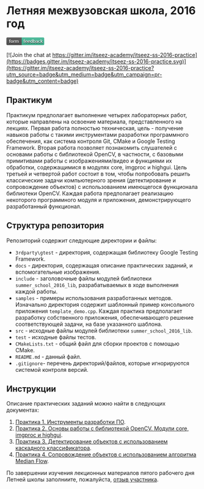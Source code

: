 # Летняя межвузовская школа, 2016 год


[![Feedback](./docs/feedback.png)][feedback_form]

[![Join the chat at https://gitter.im/itseez-academy/itseez-ss-2016-practice](https://badges.gitter.im/itseez-academy/itseez-ss-2016-practice.svg)](https://gitter.im/itseez-academy/itseez-ss-2016-practice?utm_source=badge&utm_medium=badge&utm_campaign=pr-badge&utm_content=badge)


## Практикум

Практикум предполагает выполнение четырех лабораторных работ, которые
направлены на освоение материала, представленного на лекциях. Первая работа 
полностью техническая, цель - получение навыков работы с такими инструментами
разработки программного обеспечения, как система контроля Git, CMake и
Google Testing Framework. Вторая работа позволяет познакомить слушателей
с основами работы с библиотекой OpenCV, в частности, с базовыми примитивами
работы с изображениями/видео и функциями их обработки, содержащимися в модулях
core, imgproc и highgui. Цель третьей и четвертой работ состоит в том, чтобы
попробовать решить классические задачи компьютерного зрения (детектирование
и сопровождение объектов) с использованием имеющегося функционала библиотеки
OpenCV. Каждая работа предполагает реализацию некоторого программного модуля
и приложения, демонстрирующего разработанный функционал.

## Структура репозитория

Репозиторий содержит следующие директории и файлы:

  - `3rdparty\gtest` - директория, содержащая библиотеку Google Testing Framework.
  - `docs` - директория, содержащая описание практических заданий, и вспомогательные изображения.
  - `include` - заголовочные файлы модулей библиотеки `summer_school_2016_lib`,
    разрабатываемых в ходе выполнения каждой работы.
  - `samples` - примеры использования разработанных методов. Изначально директория
    содержит шаблонный пример консольного приложения `template_demo.cpp`.
    Каждая практика предполагает разработку собственного приложения,
    обеспечивающего решение соответствующей задачи, на базе указанного шаблона.
  - `src` - исходные файлы модулей библиотеки `summer_school_2016_lib`.
  - `test` - исходные файлы тестов.
  - `CMakeLists.txt` - общий файл для сборки проектов с помощью CMake.
  - `README.md` - данный файл.
  - `.gitignore`- перечень директорий/файлов, которые игнорируются системой контроля версий.

## Инструкции

Описание практических заданий можно найти в следующих документах:

  1. [Практика 1. Инструменты разработки ПО](docs/README_1.md).
  1. [Практика 2. Основы работы с библиотекой OpenCV. Модули core, imgproc и highgui](docs/README_2.md).
  1. [Практика 3. Детектирование объектов с использованием каскадного классификатора](docs/README_3.md).
  1. [Практика 4. Сопровождение объектов с использованием алгоритма Median Flow](docs/README_4.md).

По завершении изучения лекционных материалов пятого рабочего дня Летней школы
заполниите, пожалуйста, [отзыв участника][feedback_day5].

<!-- LINKS -->
[feedback_form]: https://docs.google.com/forms/d/1tkVTza1_0zxO013ukRquIaODo2MirhCmWvLOIINFkxc/viewform
[feedback_day5]: https://docs.google.com/forms/d/1F0VMvP67dYnOGTzMuWlZROZ5FODjw9zKmJUCIATEoy8/viewform
